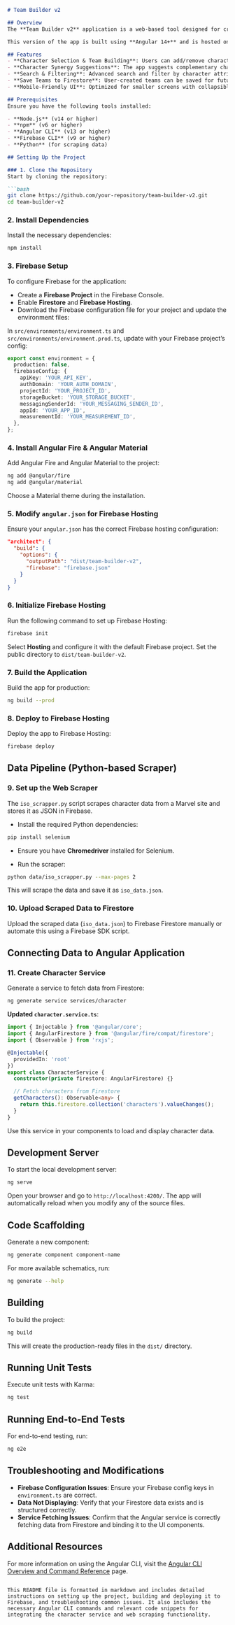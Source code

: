 ```markdown
# Team Builder v2

## Overview
The **Team Builder v2** application is a web-based tool designed for creating, managing, and optimizing character teams based on **Marvel Strike Force (MSF)** characters. Users can select characters, view their attributes, and build teams with features like **character synergies** and **advanced filtering options**.

This version of the app is built using **Angular 14+** and is hosted on **Firebase**. It integrates **character data** fetched through **web scraping**, and allows saving and retrieving team configurations from **Firebase Firestore**.

## Features
- **Character Selection & Team Building**: Users can add/remove characters from a staging area to build teams.
- **Character Synergy Suggestions**: The app suggests complementary characters based on attributes such as abilities and tags.
- **Search & Filtering**: Advanced search and filter by character attributes, including clickable tags (e.g., "taunt") for dynamic filtering.
- **Save Teams to Firestore**: User-created teams can be saved for future sessions.
- **Mobile-Friendly UI**: Optimized for smaller screens with collapsible sections and a responsive layout.

## Prerequisites
Ensure you have the following tools installed:

- **Node.js** (v14 or higher)
- **npm** (v6 or higher)
- **Angular CLI** (v13 or higher)
- **Firebase CLI** (v9 or higher)
- **Python** (for scraping data)

## Setting Up the Project

### 1. Clone the Repository
Start by cloning the repository:

```bash
git clone https://github.com/your-repository/team-builder-v2.git
cd team-builder-v2
```

### 2. Install Dependencies
Install the necessary dependencies:

```bash
npm install
```

### 3. Firebase Setup
To configure Firebase for the application:

- Create a **Firebase Project** in the Firebase Console.
- Enable **Firestore** and **Firebase Hosting**.
- Download the Firebase configuration file for your project and update the environment files:

In `src/environments/environment.ts` and `src/environments/environment.prod.ts`, update with your Firebase project’s config:

```typescript
export const environment = {
  production: false,
  firebaseConfig: {
    apiKey: 'YOUR_API_KEY',
    authDomain: 'YOUR_AUTH_DOMAIN',
    projectId: 'YOUR_PROJECT_ID',
    storageBucket: 'YOUR_STORAGE_BUCKET',
    messagingSenderId: 'YOUR_MESSAGING_SENDER_ID',
    appId: 'YOUR_APP_ID',
    measurementId: 'YOUR_MEASUREMENT_ID',
  },
};
```

### 4. Install Angular Fire & Angular Material
Add Angular Fire and Angular Material to the project:

```bash
ng add @angular/fire
ng add @angular/material
```

Choose a Material theme during the installation.

### 5. Modify `angular.json` for Firebase Hosting
Ensure your `angular.json` has the correct Firebase hosting configuration:

```json
"architect": {
  "build": {
    "options": {
      "outputPath": "dist/team-builder-v2",
      "firebase": "firebase.json"
    }
  }
}
```

### 6. Initialize Firebase Hosting
Run the following command to set up Firebase Hosting:

```bash
firebase init
```

Select **Hosting** and configure it with the default Firebase project. Set the public directory to `dist/team-builder-v2`.

### 7. Build the Application
Build the app for production:

```bash
ng build --prod
```

### 8. Deploy to Firebase Hosting
Deploy the app to Firebase Hosting:

```bash
firebase deploy
```

## Data Pipeline (Python-based Scraper)

### 9. Set up the Web Scraper
The `iso_scrapper.py` script scrapes character data from a Marvel site and stores it as JSON in Firebase.

- Install the required Python dependencies:

```bash
pip install selenium
```

- Ensure you have **Chromedriver** installed for Selenium.

- Run the scraper:

```bash
python data/iso_scrapper.py --max-pages 2
```

This will scrape the data and save it as `iso_data.json`.

### 10. Upload Scraped Data to Firestore
Upload the scraped data (`iso_data.json`) to Firebase Firestore manually or automate this using a Firebase SDK script.

## Connecting Data to Angular Application

### 11. Create Character Service
Generate a service to fetch data from Firestore:

```bash
ng generate service services/character
```

**Updated `character.service.ts`**:

```typescript
import { Injectable } from '@angular/core';
import { AngularFirestore } from '@angular/fire/compat/firestore';
import { Observable } from 'rxjs';

@Injectable({
  providedIn: 'root'
})
export class CharacterService {
  constructor(private firestore: AngularFirestore) {}

  // Fetch characters from Firestore
  getCharacters(): Observable<any> {
    return this.firestore.collection('characters').valueChanges();
  }
}
```

Use this service in your components to load and display character data.

## Development Server

To start the local development server:

```bash
ng serve
```

Open your browser and go to `http://localhost:4200/`. The app will automatically reload when you modify any of the source files.

## Code Scaffolding

Generate a new component:

```bash
ng generate component component-name
```

For more available schematics, run:

```bash
ng generate --help
```

## Building

To build the project:

```bash
ng build
```

This will create the production-ready files in the `dist/` directory.

## Running Unit Tests

Execute unit tests with Karma:

```bash
ng test
```

## Running End-to-End Tests

For end-to-end testing, run:

```bash
ng e2e
```

## Troubleshooting and Modifications

- **Firebase Configuration Issues**: Ensure your Firebase config keys in `environment.ts` are correct.
- **Data Not Displaying**: Verify that your Firestore data exists and is structured correctly.
- **Service Fetching Issues**: Confirm that the Angular service is correctly fetching data from Firestore and binding it to the UI components.

## Additional Resources

For more information on using the Angular CLI, visit the [Angular CLI Overview and Command Reference](https://angular.dev/tools/cli) page.
```

This README file is formatted in markdown and includes detailed instructions on setting up the project, building and deploying it to Firebase, and troubleshooting common issues. It also includes the necessary Angular CLI commands and relevant code snippets for integrating the character service and web scraping functionality.